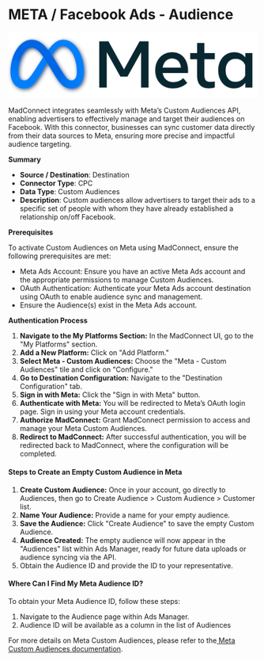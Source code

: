 # META / Facebook Ads - Audience

![](<.gitbook/assets/image (16).png>)

MadConnect integrates seamlessly with Meta’s Custom Audiences API, enabling advertisers to effectively manage and target their audiences on Facebook. With this connector, businesses can sync customer data directly from their data sources to Meta, ensuring more precise and impactful audience targeting.

**Summary**

* **Source / Destination**: Destination
* **Connector Type**: CPC
* **Data Type**: Custom Audiences
* **Description**: Custom audiences allow advertisers to target their ads to a specific set of people with whom they have already established a relationship on/off Facebook.

**Prerequisites**

To activate Custom Audiences on Meta using MadConnect, ensure the following prerequisites are met:

* Meta Ads Account: Ensure you have an active Meta Ads account and the appropriate permissions to manage Custom Audiences.
* OAuth Authentication: Authenticate your Meta Ads account destination using OAuth to enable audience sync and management.
* Ensure the Audience(s) exist in the Meta Ads account.

**Authentication Process**&#x20;

1. **Navigate to the My Platforms Section:** In the MadConnect UI, go to the "My Platforms" section.
2. **Add a New Platform:** Click on "Add Platform."
3. **Select Meta - Custom Audiences:** Choose the "Meta - Custom Audiences" tile and click on "Configure."
4. **Go to Destination Configuration:** Navigate to the "Destination Configuration" tab.
5. **Sign in with Meta:** Click the "Sign in with Meta" button.
6. **Authenticate with Meta:** You will be redirected to Meta’s OAuth login page. Sign in using your Meta account credentials.
7. **Authorize MadConnect:** Grant MadConnect permission to access and manage your Meta Custom Audiences.
8. **Redirect to MadConnect:** After successful authentication, you will be redirected back to MadConnect, where the configuration will be completed.

#### Steps to Create an Empty Custom Audience in Meta

1. **Create Custom Audience:** Once in your account, go directly to Audiences, then go to Create Audience > Custom Audience > Customer list.
2. **Name Your Audience:** Provide a name for your empty audience.&#x20;
3. **Save the Audience:** Click "Create Audience" to save the empty Custom Audience.
4. **Audience Created:** The empty audience will now appear in the "Audiences" list within Ads Manager, ready for future data uploads or audience syncing via the API.
5. Obtain the Audience ID and provide the ID to your representative.

#### Where Can I Find My Meta Audience ID?

To obtain your Meta Audience ID, follow these steps:

1. Navigate to the Audience page within Ads Manager.
2. Audience ID will be available as a column in the list of Audiences

For more details on Meta Custom Audiences, please refer to the[ Meta Custom Audiences documentation](https://www.facebook.com/business/help/744354708981227).
